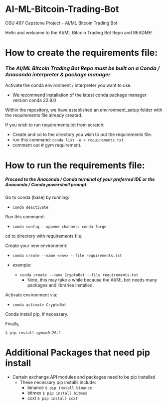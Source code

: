 # AI-ML-Bitcoin-Trading-Bot
OSU 467 Capstone Project - AI/ML Bitcoin Trading Bot  

Hello and welcome to the AI/ML Bitcoin Trading Bot Repo and README!

# How to create the requirements file:

### *The AI/ML Bitcoin Trading Bot Repo must be built on a Conda / Anaconda interpreter & package manager*

Activate the conda environment / interpreter you want to use.
- We recommend installation of the latest conda package manager version conda 22.9.0

Within the repository, we have established an environment_setup folder with the 
requirements file already created. 

If you wish to run requirements.txt from scratch:
- Create and cd to the directory you wish to put the requirements file.
- run this command: ```conda list -e > requirements.txt```
- comment out # gym requirement.

# How to run the requirements file:

##### Proceed to the Anaconda / Conda terminal of your preferred IDE or the Anaconda / Conda powershell prompt.

Go to conda (base) by running: 
- ```conda deactivate```

Run this command: 
- ```conda config --append channels conda-forge```

cd to directory with requirements file.

Create your new environment: 
- ```conda create --name <env> --file requirements.txt```

- example: 
  - ```conda create --name CryptoBot --file requirements.txt```
      - Note, this may take a while because the AI/ML bot needs many packages and libraries installed.

Activate environment via:
- ```conda activate CryptoBot```

Conda install pip, if necessary.

Finally, 

```
$ pip install gym==0.26.1
```

# Additional Packages that need pip install 

- Certain exchange API modules and packages need to be pip installed 
  - These necessary pip installs include: 
    - binance ```$ pip install binance ```
    - bitmex ```$ pip install bitmex ```
    - ccxt ```$ pip install ccxt ```